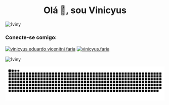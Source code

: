 <h1 align="center">Olá 👋, sou Vinicyus</h1>

<p align="left"> <img src="https://komarev.com/ghpvc/?username=1viny&label=Profile%20views&color=0e75b6&style=flat" alt="1viny" /> </p>

<h3 align="left">Conecte-se comigo:</h3>
<p align="left">
<a href="https://linkedin.com/in/Vinicyus Eduardo Vicenitni Faria" target="blank"><img align="center" src="https://raw.githubusercontent.com/rahuldkjain/github-profile-readme-generator/master/src/images/icons/Social/linked-in-alt.svg" alt="vinicyus eduardo vicenitni faria" height="30" width="40" /></a>
<a href="https://instagram.com/vinicyus.faria" target="blank"><img align="center" src="https://raw.githubusercontent.com/rahuldkjain/github-profile-readme-generator/master/src/images/icons/Social/instagram.svg" alt="vinicyus.faria" height="30" width="40" /></a>
</p>

<p><img align="center" src="https://github-readme-streak-stats.herokuapp.com/?user=1viny&" alt="1viny" /></p>

<picture>
  <source
    media="(prefers-color-scheme: dark)"
    srcset="https://raw.githubusercontent.com/platane/snk/output/github-contribution-grid-snake-dark.svg"
  />
  <source
    media="(prefers-color-scheme: light)"
    srcset="https://raw.githubusercontent.com/platane/snk/output/github-contribution-grid-snake.svg"
  />
  <img
    alt="github contribution grid snake animation"
    src="https://raw.githubusercontent.com/platane/snk/output/github-contribution-grid-snake.svg"
  />
</picture>
